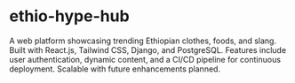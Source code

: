 # ethio-hype-hub
A web platform showcasing trending Ethiopian clothes, foods, and slang. Built with React.js, Tailwind CSS, Django, and PostgreSQL. Features include user authentication, dynamic content, and a CI/CD pipeline for continuous deployment. Scalable with future enhancements planned.
